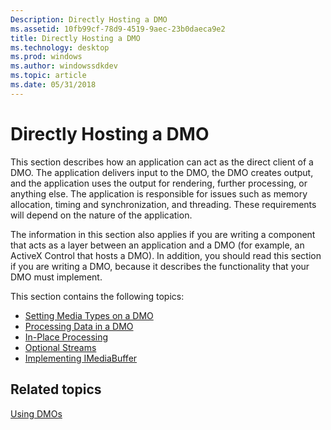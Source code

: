 ```yaml
---
Description: Directly Hosting a DMO
ms.assetid: 10fb99cf-78d9-4519-9aec-23b0daeca9e2
title: Directly Hosting a DMO
ms.technology: desktop
ms.prod: windows
ms.author: windowssdkdev
ms.topic: article
ms.date: 05/31/2018
---
```


# Directly Hosting a DMO

This section describes how an application can act as the direct client of a DMO. The application delivers input to the DMO, the DMO creates output, and the application uses the output for rendering, further processing, or anything else. The application is responsible for issues such as memory allocation, timing and synchronization, and threading. These requirements will depend on the nature of the application.

The information in this section also applies if you are writing a component that acts as a layer between an application and a DMO (for example, an ActiveX Control that hosts a DMO). In addition, you should read this section if you are writing a DMO, because it describes the functionality that your DMO must implement.

This section contains the following topics:

-   [Setting Media Types on a DMO](setting-media-types-on-a-dmo.md)
-   [Processing Data in a DMO](processing-data-in-a-dmo.md)
-   [In-Place Processing](in-place-processing.md)
-   [Optional Streams](optional-streams.md)
-   [Implementing IMediaBuffer](implementing-imediabuffer.md)

## Related topics

<dl> <dt>

[Using DMOs](using-dmos.md)
</dt> </dl>

 

 



